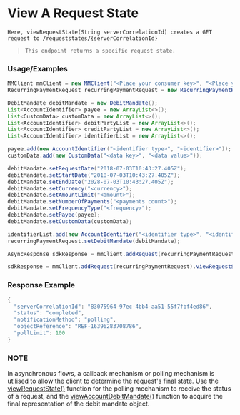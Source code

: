 # View A Request State

`Here, viewRequestState(String serverCorrelationId) creates a GET request to /requeststates/{serverCorrelationId}`

> `This endpoint returns a specific request state.`

### Usage/Examples

```java
MMClient mmClient = new MMClient("<Place your consumer key>", "<Place your consumer secret>", "<Place your API key>");
RecurringPaymentRequest recurringPaymentRequest = new RecurringPaymentRequest();

DebitMandate debitMandate = new DebitMandate();
List<AccountIdentifier> payee = new ArrayList<>();
List<CustomData> customData = new ArrayList<>();
List<AccountIdentifier> debitPartyList = new ArrayList<>();
List<AccountIdentifier> creditPartyList = new ArrayList<>();
List<AccountIdentifier> identifierList = new ArrayList<>();

payee.add(new AccountIdentifier("<identifier type>", "<identifier>"));
customData.add(new CustomData("<data key>", "<data value>"));

debitMandate.setRequestDate("2018-07-03T10:43:27.405Z");
debitMandate.setStartDate("2018-07-03T10:43:27.405Z");
debitMandate.setEndDate("2028-07-03T10:43:27.405Z");
debitMandate.setCurrency("<currency>");
debitMandate.setAmountLimit("<amount>");
debitMandate.setNumberOfPayments("<payments count>");
debitMandate.setFrequencyType("<frequency>");
debitMandate.setPayee(payee);
debitMandate.setCustomData(customData);

identifierList.add(new AccountIdentifier("<identifier type>", "<identifier>"));
recurringPaymentRequest.setDebitMandate(debitMandate);

AsyncResponse sdkResponse = mmClient.addRequest(recurringPaymentRequest).setNotificationType(NotificationType.POLLING).createAccountDebitMandate(new Identifiers(identifierList));

sdkResponse = mmClient.addRequest(recurringPaymentRequest).viewRequestState(sdkResponse.getServerCorrelationId());
```

### Response Example

```java
{
  "serverCorrelationId": "83075964-97ec-4bb4-aa51-55f7fbf4ed86",
  "status": "completed",
  "notificationMethod": "polling",
  "objectReference": "REF-16396283708786",
  "pollLimit": 100
}
```

### NOTE

In asynchronous flows, a callback mechanism or polling mechanism is utilised to allow the client to determine the request's final state.
Use the <a href="viewRequestState.Readme.md">viewRequestState()</a> function for the polling mechanism to receive the status of a request, and the <a href="viewAccountDebitMandate.Readme.md">viewAccountDebitMandate()</a>
function to acquire the final representation of the debit mandate object.